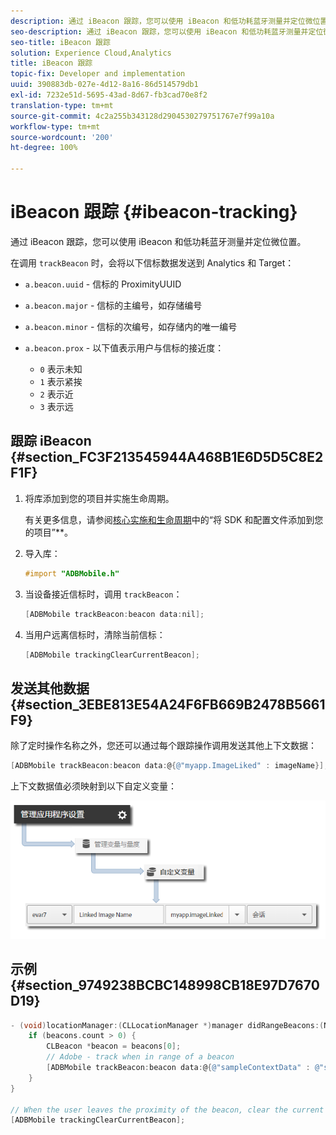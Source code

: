 ```yaml
---
description: 通过 iBeacon 跟踪，您可以使用 iBeacon 和低功耗蓝牙测量并定位微位置。
seo-description: 通过 iBeacon 跟踪，您可以使用 iBeacon 和低功耗蓝牙测量并定位微位置。
seo-title: iBeacon 跟踪
solution: Experience Cloud,Analytics
title: iBeacon 跟踪
topic-fix: Developer and implementation
uuid: 390883db-027e-4d12-8a16-86d514579db1
exl-id: 7232e51d-5695-43ad-8d67-fb3cad70e8f2
translation-type: tm+mt
source-git-commit: 4c2a255b343128d2904530279751767e7f99a10a
workflow-type: tm+mt
source-wordcount: '200'
ht-degree: 100%

---
```


# iBeacon 跟踪 {#ibeacon-tracking}

通过 iBeacon 跟踪，您可以使用 iBeacon 和低功耗蓝牙测量并定位微位置。

在调用 `trackBeacon` 时，会将以下信标数据发送到 Analytics 和 Target：

* `a.beacon.uuid` - 信标的 ProximityUUID
* `a.beacon.major` - 信标的主编号，如存储编号
* `a.beacon.minor` - 信标的次编号，如存储内的唯一编号
* `a.beacon.prox` - 以下值表示用户与信标的接近度：

   * `0` 表示未知
   * `1` 表示紧挨
   * `2` 表示近
   * `3` 表示远

## 跟踪 iBeacon {#section_FC3F213545944A468B1E6D5D5C8E2F1F}

1. 将库添加到您的项目并实施生命周期。

   有关更多信息，请参阅[核心实施和生命周期](/help/ios/getting-started/dev-qs.md)中的“将 SDK 和配置文件添加到您的项目”**。
1. 导入库：

   ```objective-c
   #import "ADBMobile.h"
   ```

1. 当设备接近信标时，调用 `trackBeacon`：

   ```objective-c
   [ADBMobile trackBeacon:beacon data:nil];
   ```

1. 当用户远离信标时，清除当前信标：

   ```objective-c
   [ADBMobile trackingClearCurrentBeacon];
   ```

## 发送其他数据 {#section_3EBE813E54A24F6FB669B2478B5661F9}

除了定时操作名称之外，您还可以通过每个跟踪操作调用发送其他上下文数据：

```objective-c
[ADBMobile trackBeacon:beacon data:@{@"myapp.ImageLiked" : imageName}];
```

上下文数据值必须映射到以下自定义变量：

![](assets/map-variable-context-ltv.png)

## 示例 {#section_9749238BCBC148998CB18E97D7670D19}

```objective-c
- (void)locationManager:(CLLocationManager *)manager didRangeBeacons:(NSArray *)beacons inRegion:(CLBeaconRegion *)region { 
    if (beacons.count > 0) { 
        CLBeacon *beacon = beacons[0]; 
        // Adobe - track when in range of a beacon 
        [ADBMobile trackBeacon:beacon data:@{@"sampleContextData" : @"sampleContextDataVal"}]; 
    } 
} 
 
// When the user leaves the proximity of the beacon, clear the current beacon 
[ADBMobile trackingClearCurrentBeacon];
```
